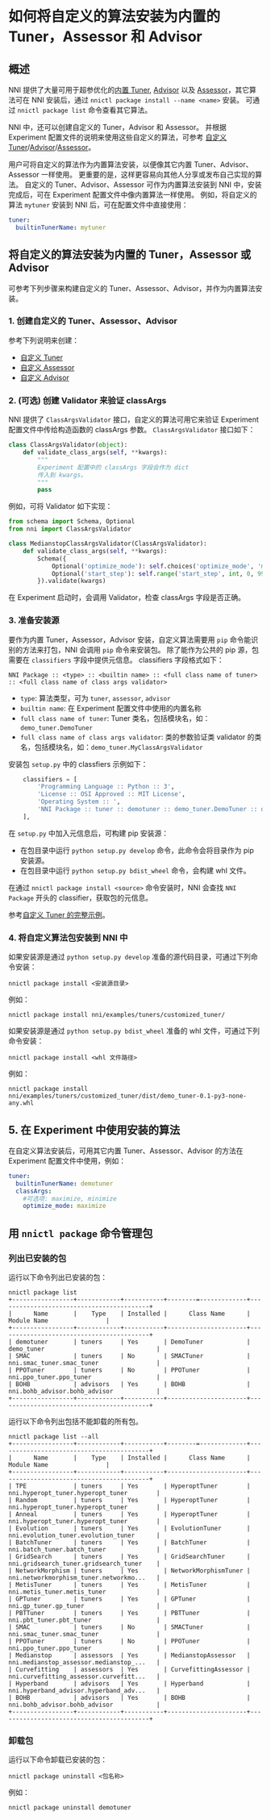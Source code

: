 **如何将自定义的算法安装为内置的 Tuner，Assessor 和 Advisor**
===

## 概述

NNI 提供了大量可用于超参优化的[内置 Tuner](../Tuner/BuiltinTuner.md), [Advisor](../Tuner/HyperbandAdvisor.md) 以及 [Assessor](../Assessor/BuiltinAssessor.md)，其它算法可在 NNI 安装后，通过 `nnictl package install --name <name>` 安装。 可通过 `nnictl package list` 命令查看其它算法。

NNI 中，还可以创建自定义的 Tuner，Advisor 和 Assessor。 并根据 Experiment 配置文件的说明来使用这些自定义的算法，可参考 [自定义 Tuner](../Tuner/CustomizeTuner.md)/[Advisor](../Tuner/CustomizeAdvisor.md)/[Assessor](../Assessor/CustomizeAssessor.md)。

用户可将自定义的算法作为内置算法安装，以便像其它内置 Tuner、Advisor、Assessor 一样使用。 更重要的是，这样更容易向其他人分享或发布自己实现的算法。 自定义的 Tuner、Advisor、Assessor 可作为内置算法安装到 NNI 中，安装完成后，可在 Experiment 配置文件中像内置算法一样使用。 例如，将自定义的算法 `mytuner` 安装到 NNI 后，可在配置文件中直接使用：
```yaml
tuner:
  builtinTunerName: mytuner
```

## 将自定义的算法安装为内置的 Tuner，Assessor 或 Advisor
可参考下列步骤来构建自定义的 Tuner、Assessor、Advisor，并作为内置算法安装。

### 1. 创建自定义的 Tuner、Assessor、Advisor
参考下列说明来创建：
* [自定义 Tuner](../Tuner/CustomizeTuner.md)
* [自定义 Assessor](../Assessor/CustomizeAssessor.md)
* [自定义 Advisor](../Tuner/CustomizeAdvisor.md)

### 2. (可选) 创建 Validator 来验证 classArgs
NNI 提供了 `ClassArgsValidator` 接口，自定义的算法可用它来验证 Experiment 配置文件中传给构造函数的 classArgs 参数。 `ClassArgsValidator` 接口如下：
```python
class ClassArgsValidator(object):
    def validate_class_args(self, **kwargs):
        """
        Experiment 配置中的 classArgs 字段会作为 dict
        传入到 kwargs。
        """
        pass
```
例如，可将 Validator 如下实现：
```python
from schema import Schema, Optional
from nni import ClassArgsValidator

class MedianstopClassArgsValidator(ClassArgsValidator):
    def validate_class_args(self, **kwargs):
        Schema({
            Optional('optimize_mode'): self.choices('optimize_mode', 'maximize', 'minimize'),
            Optional('start_step'): self.range('start_step', int, 0, 9999),
        }).validate(kwargs)
```
在 Experiment 启动时，会调用 Validator，检查 classArgs 字段是否正确。

### 3. 准备安装源
要作为内置 Tuner，Assessor，Advisor 安装，自定义算法需要用 `pip` 命令能识别的方法来打包，NNI 会调用 `pip` 命令来安装包。 除了能作为公共的 pip 源，包需要在 `classifiers` 字段中提供元信息。 classifiers 字段格式如下：
```
NNI Package :: <type> :: <builtin name> :: <full class name of tuner> :: <full class name of class args validator>
```
* `type`: 算法类型，可为 `tuner`, `assessor`, `advisor`
* `builtin name`: 在 Experiment 配置文件中使用的内置名称
* `full class name of tuner`: Tuner 类名，包括模块名，如：`demo_tuner.DemoTuner`
* `full class name of class args validator`: 类的参数验证类 validator 的类名，包括模块名，如：`demo_tuner.MyClassArgsValidator`

安装包 `setup.py` 中的 classfiers 示例如下：

```python
    classifiers = [
        'Programming Language :: Python :: 3',
        'License :: OSI Approved :: MIT License',
        'Operating System :: ',
        'NNI Package :: tuner :: demotuner :: demo_tuner.DemoTuner :: demo_tuner.MyClassArgsValidator'
    ],
```

在 `setup.py` 中加入元信息后，可构建 pip 安装源：
* 在包目录中运行 `python setup.py develop` 命令，此命令会将目录作为 pip 安装源。
* 在包目录中运行 `python setup.py bdist_wheel` 命令，会构建 whl 文件。

在通过 `nnictl package install <source>` 命令安装时，NNI 会查找 `NNI Package` 开头的 classifier，获取包的元信息。

参考[自定义 Tuner 的完整示例](https://github.com/microsoft/nni/blob/master/examples/tuners/customized_tuner/README.md)。

### 4. 将自定义算法包安装到 NNI 中

如果安装源是通过 `python setup.py develop` 准备的源代码目录，可通过下列命令安装：

`nnictl package install <安装源目录>`

例如：

`nnictl package install nni/examples/tuners/customized_tuner/`

如果安装源是通过 `python setup.py bdist_wheel` 准备的 whl 文件，可通过下列命令安装：

`nnictl package install <whl 文件路径>`

例如：

`nnictl package install nni/examples/tuners/customized_tuner/dist/demo_tuner-0.1-py3-none-any.whl`

## 5. 在 Experiment 中使用安装的算法
在自定义算法安装后，可用其它内置 Tuner、Assessor、Advisor 的方法在 Experiment 配置文件中使用，例如：

```yaml
tuner:
  builtinTunerName: demotuner
  classArgs:
    #可选项: maximize, minimize
    optimize_mode: maximize
```


## 用 `nnictl package` 命令管理包

### 列出已安装的包

运行以下命令列出已安装的包：

```
nnictl package list
+-----------------+------------+-----------+--------=-------------+------------------------------------------+
|      Name       |    Type    | Installed |      Class Name      |               Module Name                |
+-----------------+------------+-----------+----------------------+------------------------------------------+
| demotuner       | tuners     | Yes       | DemoTuner            | demo_tuner                               |
| SMAC            | tuners     | No        | SMACTuner            | nni.smac_tuner.smac_tuner                |
| PPOTuner        | tuners     | No        | PPOTuner             | nni.ppo_tuner.ppo_tuner                  |
| BOHB            | advisors   | Yes       | BOHB                 | nni.bohb_advisor.bohb_advisor            |
+-----------------+------------+-----------+----------------------+------------------------------------------+
```

运行以下命令列出包括不能卸载的所有包。

```
nnictl package list --all
+-----------------+------------+-----------+--------=-------------+------------------------------------------+
|      Name       |    Type    | Installed |      Class Name      |               Module Name                |
+-----------------+------------+-----------+----------------------+------------------------------------------+
| TPE             | tuners     | Yes       | HyperoptTuner        | nni.hyperopt_tuner.hyperopt_tuner        |
| Random          | tuners     | Yes       | HyperoptTuner        | nni.hyperopt_tuner.hyperopt_tuner        |
| Anneal          | tuners     | Yes       | HyperoptTuner        | nni.hyperopt_tuner.hyperopt_tuner        |
| Evolution       | tuners     | Yes       | EvolutionTuner       | nni.evolution_tuner.evolution_tuner      |
| BatchTuner      | tuners     | Yes       | BatchTuner           | nni.batch_tuner.batch_tuner              |
| GridSearch      | tuners     | Yes       | GridSearchTuner      | nni.gridsearch_tuner.gridsearch_tuner    |
| NetworkMorphism | tuners     | Yes       | NetworkMorphismTuner | nni.networkmorphism_tuner.networkmo...   |
| MetisTuner      | tuners     | Yes       | MetisTuner           | nni.metis_tuner.metis_tuner              |
| GPTuner         | tuners     | Yes       | GPTuner              | nni.gp_tuner.gp_tuner                    |
| PBTTuner        | tuners     | Yes       | PBTTuner             | nni.pbt_tuner.pbt_tuner                  |
| SMAC            | tuners     | No        | SMACTuner            | nni.smac_tuner.smac_tuner                |
| PPOTuner        | tuners     | No        | PPOTuner             | nni.ppo_tuner.ppo_tuner                  |
| Medianstop      | assessors  | Yes       | MedianstopAssessor   | nni.medianstop_assessor.medianstop_...   |
| Curvefitting    | assessors  | Yes       | CurvefittingAssessor | nni.curvefitting_assessor.curvefitt...   |
| Hyperband       | advisors   | Yes       | Hyperband            | nni.hyperband_advisor.hyperband_adv...   |
| BOHB            | advisors   | Yes       | BOHB                 | nni.bohb_advisor.bohb_advisor            |
+-----------------+------------+-----------+----------------------+------------------------------------------+
```

### 卸载包

运行以下命令卸载已安装的包：

`nnictl package uninstall <包名称>`

例如：

`nnictl package uninstall demotuner`
